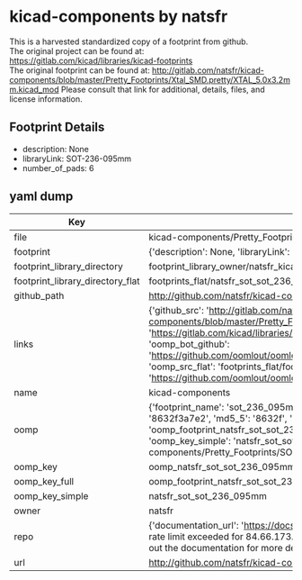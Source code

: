 # kicad-components by natsfr  
This is a harvested standardized copy of a footprint from github.  
The original project can be found at:  
https://gitlab.com/kicad/libraries/kicad-footprints  
The original footprint can be found at:
http://gitlab.com/natsfr/kicad-components/blob/master/Pretty_Footprints/Xtal_SMD.pretty/XTAL_5.0x3.2mm.kicad_mod
Please consult that link for additional, details, files, and license information.  
## Footprint Details
* description: None  
* libraryLink: SOT-236-095mm  
* number_of_pads: 6  
## yaml dump  
| Key | Value |  
| --- | --- |  
| file | kicad-components/Pretty_Footprints/SOT.pretty/SOT-236-095mm.kicad_mod |  
| footprint | {'description': None, 'libraryLink': 'SOT-236-095mm', 'number_of_pads': 6} |  
| footprint_library_directory | footprint_library_owner/natsfr_kicad-components |  
| footprint_library_directory_flat | footprints_flat/natsfr_sot_sot_236_095mm/working |  
| github_path | http://github.com/natsfr/kicad-components/blob/master/Pretty_Footprints/SOT.pretty/SOT-236-095mm.kicad_mod |  
| links | {'github_src': 'http://gitlab.com/natsfr/kicad-components/blob/master/Pretty_Footprints/Xtal_SMD.pretty/XTAL_5.0x3.2mm.kicad_mod', 'github_src_repo': 'https://gitlab.com/kicad/libraries/kicad-footprints', 'oomp_bot': 'footprints/natsfr_sot_sot_236_095mm/working', 'oomp_bot_github': 'https://github.com/oomlout/oomlout_oomp_footprint_bot/tree/main/footprints/natsfr_sot_sot_236_095mm/working', 'oomp_src_flat': 'footprints_flat/footprints_flat/natsfr_sot_sot_236_095mm/working', 'oomp_src_flat_github': 'https://github.com/oomlout/oomlout_oomp_footprint_src/tree/main/footprints_flat/natsfr_sot_sot_236_095mm/working'} |  
| name | kicad-components |  
| oomp | {'footprint_name': 'sot_236_095mm', 'library_name': 'sot', 'md5': '8632f3a7e2a3a71fb1cd6aafbff44472', 'md5_10': '8632f3a7e2', 'md5_5': '8632f', 'md5_6': '8632f3', 'oomp_key': 'oomp_natsfr_sot_sot_236_095mm', 'oomp_key_extra': 'oomp_footprint_natsfr_sot_sot_236_095mm', 'oomp_key_full': 'oomp_footprint_natsfr_sot_sot_236_095mm_8632f3', 'oomp_key_simple': 'natsfr_sot_sot_236_095mm', 'original_filename': 'kicad-components/Pretty_Footprints/SOT.pretty/SOT-236-095mm.kicad_mod', 'owner_name': 'natsfr'} |  
| oomp_key | oomp_natsfr_sot_sot_236_095mm |  
| oomp_key_full | oomp_footprint_natsfr_sot_sot_236_095mm |  
| oomp_key_simple | natsfr_sot_sot_236_095mm |  
| owner | natsfr |  
| repo | {'documentation_url': 'https://docs.github.com/rest/overview/resources-in-the-rest-api#rate-limiting', 'message': "API rate limit exceeded for 84.66.173.59. (But here's the good news: Authenticated requests get a higher rate limit. Check out the documentation for more details.)"} |  
| url | http://github.com/natsfr/kicad-components |  

